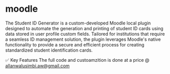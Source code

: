# moodle
The Student ID Generator is a custom-developed Moodle local plugin designed to automate the generation and printing of student ID cards using data stored in user profile custom fields. Tailored for institutions that require a seamless ID management solution, the plugin leverages Moodle's native functionality to provide a secure and efficient process for creating standardized student identification cards.

✅ Key Features
The full code and custoamzition is done at a price @ allanwalusimbi.aw@gmail.com
